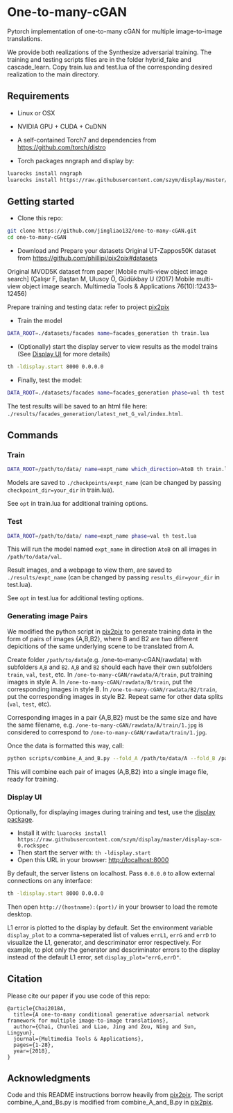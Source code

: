 # One-to-many-cGAN
Pytorch implementation of one-to-many cGAN for multiple image-to-image translations.

We provide both realizations of the Synthesize adversarial training. The training and testing scripts files are in the folder hybrid_fake and cascade_learn. Copy train.lua and test.lua of the corresponding desired realization to the main directory.

## Requirements
- Linux or OSX
- NVIDIA GPU + CUDA + CuDNN

- A self-contained Torch7 and dependencies from https://github.com/torch/distro

- Torch packages nngraph and display by:
```bash
luarocks install nngraph
luarocks install https://raw.githubusercontent.com/szym/display/master/display-scm-0.rockspec
```

## Getting started
- Clone this repo:
```bash
git clone https://github.com/jingliao132/one-to-many-cGAN.git
cd one-to-many-cGAN
```

- Download and Prepare your datasets
Original UT-Zappos50K dataset from https://github.com/phillipi/pix2pix#datasets

Original MVOD5K dataset from paper [Mobile multi-view object image search] (Çalışır F, Baştan M, Ulusoy Ö, Güdükbay U (2017) Mobile multi-view object image search. Multimedia Tools & Applications 76(10):12433–12456)

Prepare training and testing data: refer to project [pix2pix](https://github.com/phillipi/pix2pix#setup-training-and-test-data)

- Train the model
```bash
DATA_ROOT=./datasets/facades name=facades_generation th train.lua
```
- (Optionally) start the display server to view results as the model trains (See [Display UI](#display-ui) for more details)
```bash
th -ldisplay.start 8000 0.0.0.0
```

- Finally, test the model:
```bash
DATA_ROOT=./datasets/facades name=facades_generation phase=val th test.lua
```
The test results will be saved to an html file here: `./results/facades_generation/latest_net_G_val/index.html`.

## Commands
### Train
```bash
DATA_ROOT=/path/to/data/ name=expt_name which_direction=AtoB th train.lua
```

Models are saved to `./checkpoints/expt_name` (can be changed by passing `checkpoint_dir=your_dir` in train.lua).

See `opt` in train.lua for additional training options.

### Test
```bash
DATA_ROOT=/path/to/data/ name=expt_name phase=val th test.lua
```

This will run the model named `expt_name` in direction `AtoB` on all images in `/path/to/data/val`.

Result images, and a webpage to view them, are saved to `./results/expt_name` (can be changed by passing `results_dir=your_dir` in test.lua).

See `opt` in test.lua for additional testing options.

### Generating image Pairs
We modified the python script in [pix2pix](https://github.com/phillipi/pix2pix) to generate training data in the form of pairs of images {A,B,B2}, where B and B2 are two different depicitions of the same underlying scene to be translated from A.

Create folder `/path/to/data`(e.g. /one-to-many-cGAN/rawdata) with subfolders `A`,`B` and `B2`. `A`,`B` and `B2` should each have their own subfolders `train`, `val`, `test`, etc. In `/one-to-many-cGAN/rawdata/A/train`, put training images in style A. In `/one-to-many-cGAN/rawdata/B/train`, put the corresponding images in style B. In `/one-to-many-cGAN/rawdata/B2/train`, put the corresponding images in style B2. Repeat same for other data splits (`val`, `test`, etc).

Corresponding images in a pair {A,B,B2} must be the same size and have the same filename, e.g. `/one-to-many-cGAN/rawdata/A/train/1.jpg` is considered to correspond to `/one-to-many-cGAN/rawdata/train/1.jpg`.

Once the data is formatted this way, call:
```bash
python scripts/combine_A_and_B.py --fold_A /path/to/data/A --fold_B /path/to/data/B --fold_B2 /path/to/data/B2 --fold_AB /path/to/data
```

This will combine each pair of images (A,B,B2) into a single image file, ready for training.

### Display UI
Optionally, for displaying images during training and test, use the [display package](https://github.com/szym/display).

- Install it with: `luarocks install https://raw.githubusercontent.com/szym/display/master/display-scm-0.rockspec`
- Then start the server with: `th -ldisplay.start`
- Open this URL in your browser: [http://localhost:8000](http://localhost:8000)

By default, the server listens on localhost. Pass `0.0.0.0` to allow external connections on any interface:
```bash
th -ldisplay.start 8000 0.0.0.0
```
Then open `http://(hostname):(port)/` in your browser to load the remote desktop.

L1 error is plotted to the display by default. Set the environment variable `display_plot` to a comma-seperated list of values `errL1`, `errG` and `errD` to visualize the L1, generator, and descriminator error respectively. For example, to plot only the generator and descriminator errors to the display instead of the default L1 error, set `display_plot="errG,errD"`.

## Citation
Please cite our paper if you use code of this repo:
```
@article{Chai2018A,
  title={A one-to-many conditional generative adversarial network framework for multiple image-to-image translations},
  author={Chai, Chunlei and Liao, Jing and Zou, Ning and Sun, Lingyun},
  journal={Multimedia Tools & Applications},
  pages={1-28},
  year={2018},
}
```
## Acknowledgments
Code and this README instructions borrow heavily from [pix2pix](https://github.com/phillipi/pix2pix). The script combine_A_and_Bs.py is modified from combine_A_and_B.py in [pix2pix](https://github.com/phillipi/pix2pix).
